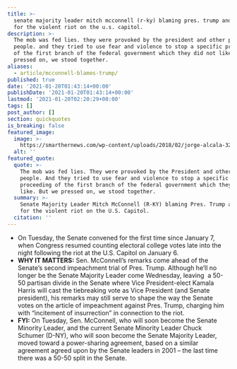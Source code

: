 ```yaml
---
title: >-
  senate majority leader mitch mcconnell (r-ky) blaming pres. trump and others
  for the violent riot on the u.s. capitol.
description: >-
  The mob was fed lies. they were provoked by the president and other powerful
  people. and they tried to use fear and violence to stop a specific proceeding
  of the first branch of the federal government which they did not like. but we
  pressed on, we stood together.
aliases:
  - article/mcconnell-blames-trump/
published: true
date: '2021-01-20T01:43:14+00:00'
publishDate: '2021-01-20T01:43:14+00:00'
lastmod: '2021-01-20T02:20:29+00:00'
tags: []
post_author: []
section: quickquotes
is_breaking: false
featured_image:
  image: >-
    https://smarthernews.com/wp-content/uploads/2018/02/jorge-alcala-325378-1024x755.jpg
  alt: ''
featured_quote:
  quote: >-
    The mob was fed lies. They were provoked by the President and other powerful
    people. And they tried to use fear and violence to stop a specific
    proceeding of the first branch of the federal government which they did not
    like. But we pressed on, we stood together.
  summary: >-
    Senate Majority Leader Mitch McConnell (R-KY) blaming Pres. Trump and others
    for the violent riot on the U.S. Capitol.
  citation: ''
---
```

*   On Tuesday, the Senate convened for the first time since January 7, when Congress resumed counting electoral college votes late into the night following the riot at the U.S. Capitol on January 6.
*   **WHY IT MATTERS:** Sen. McConnell’s remarks come ahead of the Senate’s second impeachment trial of Pres. Trump. Although he’ll no longer be the Senate Majority Leader come Wednesday, leaving  a 50-50 partisan divide in the Senate where Vice President-elect Kamala Harris will cast the tiebreaking vote as Vice President (and Senate president), his remarks may still serve to shape the way the Senate votes on the article of impeachment against Pres. Trump, charging him with “incitement of insurrection” in connection to the riot.
*   **FYI:** On Tuesday, Sen. McConnell, who will soon become the Senate Minority Leader, and the current Senate Minority Leader Chuck Schumer (D-NY), who will soon become the Senate Majority Leader, moved toward a power-sharing agreement, based on a similar agreement agreed upon by the Senate leaders in 2001 – the last time there was a 50-50 split in the Senate.